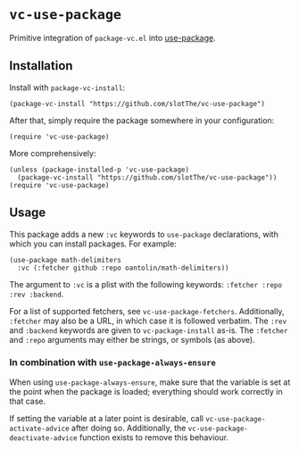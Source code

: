 # `vc-use-package`

Primitive integration of `package-vc.el` into [use-package].

## Installation

Install with `package-vc-install`:

``` emacs-lisp
(package-vc-install "https://github.com/slotThe/vc-use-package")
```

After that, simply require the package somewhere in your configuration:

``` emacs-lisp
(require 'vc-use-package)
```

More comprehensively:

``` emacs-lisp
(unless (package-installed-p 'vc-use-package)
  (package-vc-install "https://github.com/slotThe/vc-use-package"))
(require 'vc-use-package)
```

## Usage

This package adds a new `:vc` keywords to `use-package` declarations,
with which you can install packages.  For example:

``` emacs-lisp
(use-package math-delimiters
  :vc (:fetcher github :repo oantolin/math-delimiters))
```

The argument to `:vc` is a plist with the following keywords: `:fetcher
:repo :rev :backend`.

For a list of supported fetchers, see `vc-use-package-fetchers`.
Additionally, `:fetcher` may also be a URL, in which case it is followed
verbatim.  The `:rev` and `:backend` keywords are given to
`vc-package-install` as-is.  The `:fetcher` and `:repo` arguments may
either be strings, or symbols (as above).

### In combination with `use-package-always-ensure`

When using `use-package-always-ensure`, make sure that the variable is
set at the point when the package is loaded; everything should work
correctly in that case.

If setting the variable at a later point is desirable, call
`vc-use-package-activate-advice` after doing so.  Additionally, the
`vc-use-package-deactivate-advice` function exists to remove this
behaviour.

[use-package]: https://github.com/jwiegley/use-package/
